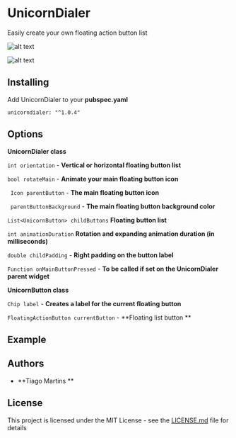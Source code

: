 # UnicornDialer

Easily create your own floating action button list

![alt text](https://github.com/tiagojencmartins/unicornspeeddial/blob/master/vertical.gif?raw=true)

![alt text](https://github.com/tiagojencmartins/unicornspeeddial/blob/master/horizontal.gif?raw=true)


## Installing

Add UnicornDialer to your **pubspec.yaml**

```
unicorndialer: "^1.0.4"
```

## Options ##

**UnicornDialer class**

`int orientation` - **Vertical or horizontal floating button list**

 `bool rotateMain` - **Animate your main floating button icon**

` Icon parentButton` - **The main floating button icon**

` parentButtonBackground` - **The main floating button background color**

 `List<UnicornButton> childButtons` **Floating button list**

 `int animationDuration` **Rotation and expanding animation duration (in milliseconds)**

 `double childPadding` - **Right padding on the button label**

 `Function onMainButtonPressed` - **To be called if set on the UnicornDialer parent widget**

 **UnicornButton class**

 `Chip label` - **Creates a label for the current floating button**

 `FloatingActionButton currentButton` - **Floating list button **


 ## Example ##



## Authors

* **Tiago Martins **


## License

This project is licensed under the MIT License - see the [LICENSE.md](LICENSE.md) file for details
